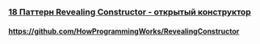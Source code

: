 ### [18 Паттерн Revealing Constructor - открытый конструктор](https://www.youtube.com/watch?v=leR5sXRkuJI)

#### https://github.com/HowProgrammingWorks/RevealingConstructor

